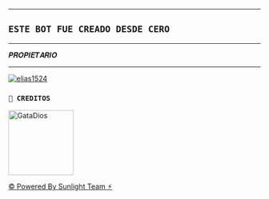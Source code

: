 ----
## `ESTE BOT FUE CREADO DESDE CERO`
----
𝑷𝑹𝑶𝑷𝑰𝑬𝑻𝑨𝑹𝑰𝑶
___

[![elias1524](https://github.com/elias1524.png?size=100)](https://github.com/elias1524) 

### **`🌹 CREDITOS`**
<a
href="https://github.com/GataNina-Li"><img src="https://github.com/GataNina-Li.png" width="130" height="130" alt="GataDios"/></a>

[© Powered By Sunlight Team ⚡︎](https://whatsapp.com/channel/0029Vam7yUg77qVaz3sIAp0z)